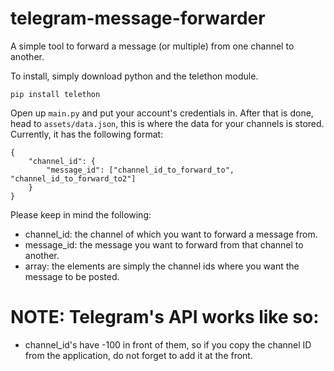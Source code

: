 # telegram-message-forwarder
A simple tool to forward a message (or multiple) from one channel to another.

To install, simply download python and the telethon module.
```
pip install telethon
```

Open up `main.py` and put your account's credentials in. After that is done, head to `assets/data.json`, this is where the data for your channels is stored. Currently, it has the following format:
```
{
    "channel_id": {
        "message_id": ["channel_id_to_forward_to", "channel_id_to_forward_to2"]
    }
}
```
Please keep in mind the following:
* channel_id: the channel of which you want to forward a message from.
* message_id: the message you want to forward from that channel to another.
* array: the elements are simply the channel ids where you want the message to be posted.

# NOTE: Telegram's API works like so:
* channel_id's have -100 in front of them, so if you copy the channel ID from the application, do not forget to add it at the front.
